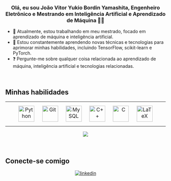 ### <div align="center">Olá, eu sou João Vitor Yukio Bordin Yamashita, Engenheiro Eletrônico e Mestrando em Inteligência Artificial e Aprendizado de Máquina 👨‍💻</div>  

- 🔭 Atualmente, estou trabalhando em meu mestrado, focado em aprendizado de máquina e inteligência artificial.
- 🌱 Estou constantemente aprendendo novas técnicas e tecnologias para aprimorar minhas habilidades, incluindo TensorFlow, scikit-learn e PyTorch.
- ❓ Pergunte-me sobre qualquer coisa relacionada ao aprendizado de máquina, inteligência artificial e tecnologias relacionadas.

<br/>  

## Minhas habilidades  
<table align = "center"><tr><td valign="top" width="33%">

<div align="center">  
<a href="https://www.python.org/" target="_blank"><img style="margin: 10px" src="https://profilinator.rishav.dev/skills-assets/python-original.svg" alt="Python" height="50" /></a>  
<a href="https://github.com/" target="_blank"><img style="margin: 10px" src="https://profilinator.rishav.dev/skills-assets/git-scm-icon.svg" alt="Git" height="50" /></a>  
<a href="https://www.mysql.com/" target="_blank"><img style="margin: 10px" src="https://profilinator.rishav.dev/skills-assets/mysql-original-wordmark.svg" alt="MySQL" height="50" /></a>  
<a href="https://www.cplusplus.com/" target="_blank"><img style="margin: 10px" src="https://profilinator.rishav.dev/skills-assets/cplusplus-original.svg" alt="C++" height="50" /></a>  
<a href="https://www.cprogramming.com/" target="_blank"><img style="margin: 10px" src="https://profilinator.rishav.dev/skills-assets/c-original.svg" alt="C" height="50" /></a>  
<a href="https://www.latex-project.org/" target="_blank"><img style="margin: 10px" src="https://profilinator.rishav.dev/skills-assets/latex.png" alt="LaTeX" height="50" /></a>  
</div>

</td></tr></table>  
<div align="center"><img src="https://github-readme-stats.vercel.app/api/top-langs/?username=JoaoYukio&hide_border=true&layout=compact" align="center" /></div>
<br/>  


<br/>

## Conecte-se comigo  
<div align="center">

<a href="https://linkedin.com/in/joao-vitor-yukio-bordin-yamashita-863bb9146/" target="_blank">
<img src=https://img.shields.io/badge/linkedin-%231E77B5.svg?&style=for-the-badge&logo=linkedin&logoColor=white alt=linkedin style="margin-bottom: 5px;" />
</a>  

</div>  

<br/>  


